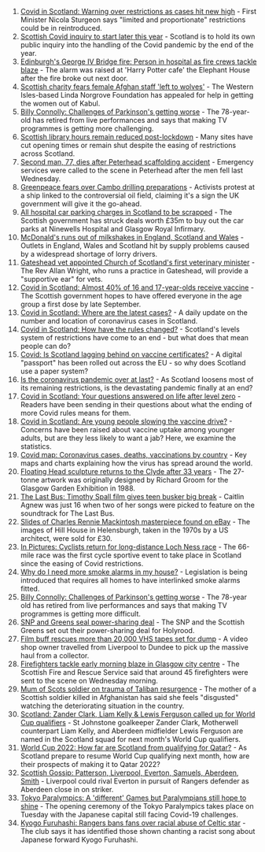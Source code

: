 1. [Covid in Scotland: Warning over restrictions as cases hit new high](https://www.bbc.co.uk/news/uk-scotland-58315956?at_medium=RSS&at_campaign=KARANGA) - First Minister Nicola Sturgeon says "limited and proportionate" restrictions could be in reintroduced.
2. [Scottish Covid inquiry to start later this year](https://www.bbc.co.uk/news/uk-scotland-scotland-politics-58318778?at_medium=RSS&at_campaign=KARANGA) - Scotland is to hold its own public inquiry into the handling of the Covid pandemic by the end of the year.
3. [Edinburgh's George IV Bridge fire: Person in hospital as fire crews tackle blaze](https://www.bbc.co.uk/news/uk-scotland-edinburgh-east-fife-58314260?at_medium=RSS&at_campaign=KARANGA) - The alarm was raised at 'Harry Potter cafe' the Elephant House after the fire broke out next door.
4. [Scottish charity fears female Afghan staff 'left to wolves'](https://www.bbc.co.uk/news/uk-scotland-highlands-islands-58318192?at_medium=RSS&at_campaign=KARANGA) - The Western Isles-based Linda Norgrove Foundation has appealed for help in getting the women out of Kabul.
5. [Billy Connolly: Challenges of Parkinson's getting worse](https://www.bbc.co.uk/news/uk-scotland-58315311?at_medium=RSS&at_campaign=KARANGA) - The 78-year-old has retired from live performances and says that making TV programmes is getting more challenging.
6. [Scottish library hours remain reduced post-lockdown](https://www.bbc.co.uk/news/uk-scotland-south-scotland-58316933?at_medium=RSS&at_campaign=KARANGA) - Many sites have cut opening times or remain shut despite the easing of restrictions across Scotland.
7. [Second man, 77, dies after Peterhead scaffolding accident](https://www.bbc.co.uk/news/uk-scotland-north-east-orkney-shetland-58308826?at_medium=RSS&at_campaign=KARANGA) - Emergency services were called to the scene in Peterhead after the men fell last Wednesday.
8. [Greenpeace fears over Cambo drilling preparations](https://www.bbc.co.uk/news/uk-scotland-scotland-business-58311149?at_medium=RSS&at_campaign=KARANGA) - Activists protest at a ship linked to the controversial oil field, claiming it's a sign the UK government will give it the go-ahead.
9. [All hospital car parking charges in Scotland to be scrapped](https://www.bbc.co.uk/news/uk-scotland-58306354?at_medium=RSS&at_campaign=KARANGA) - The Scottish government has struck deals worth £35m to buy out the car parks at Ninewells Hospital and Glasgow Royal Infirmary.
10. [McDonald's runs out of milkshakes in England, Scotland and Wales](https://www.bbc.co.uk/news/business-58315152?at_medium=RSS&at_campaign=KARANGA) - Outlets in England, Wales and Scotland hit by supply problems caused by a widespread shortage of lorry drivers.
11. [Gateshead vet appointed Church of Scotland's first veterinary minister](https://www.bbc.co.uk/news/uk-england-tyne-58314704?at_medium=RSS&at_campaign=KARANGA) - The Rev Allan Wright, who runs a practice in Gateshead, will provide a "supportive ear" for vets.
12. [Covid in Scotland: Almost 40% of 16 and 17-year-olds receive vaccine](https://www.bbc.co.uk/news/uk-scotland-58309730?at_medium=RSS&at_campaign=KARANGA) - The Scottish government hopes to have offered everyone in the age group a first dose by late September.
13. [Covid in Scotland: Where are the latest cases?](https://www.bbc.co.uk/news/uk-scotland-53511877?at_medium=RSS&at_campaign=KARANGA) - A daily update on the number and location of coronavirus cases in Scotland.
14. [Covid in Scotland: How have the rules changed?](https://www.bbc.co.uk/news/uk-scotland-53166816?at_medium=RSS&at_campaign=KARANGA) - Scotland's levels system of restrictions have come to an end - but what does that mean people can do?
15. [Covid: Is Scotland lagging behind on vaccine certificates?](https://www.bbc.co.uk/news/uk-scotland-57519070?at_medium=RSS&at_campaign=KARANGA) - A digital "passport" has been rolled out across the EU - so why does Scotland use a paper system?
16. [Is the coronavirus pandemic over at last?](https://www.bbc.co.uk/news/uk-scotland-58112939?at_medium=RSS&at_campaign=KARANGA) - As Scotland loosens most of its remaining restrictions, is the devastating pandemic finally at an end?
17. [Covid in Scotland: Your questions answered on life after level zero](https://www.bbc.co.uk/news/uk-scotland-58071989?at_medium=RSS&at_campaign=KARANGA) - Readers have been sending in their questions about what the ending of more Covid rules means for them.
18. [Covid in Scotland: Are young people slowing the vaccine drive?](https://www.bbc.co.uk/news/uk-scotland-57915106?at_medium=RSS&at_campaign=KARANGA) - Concerns have been raised about vaccine uptake among younger adults, but are they less likely to want a jab? Here, we examine the statistics.
19. [Covid map: Coronavirus cases, deaths, vaccinations by country](https://www.bbc.co.uk/news/world-51235105?at_medium=RSS&at_campaign=KARANGA) - Key maps and charts explaining how the virus has spread around the world.
20. [Floating Head sculpture returns to the Clyde after 33 years](https://www.bbc.co.uk/news/uk-scotland-glasgow-west-58306353?at_medium=RSS&at_campaign=KARANGA) - The 27-tonne artwork was originally designed by Richard Groom for the Glasgow Garden Exhibition in 1988.
21. [The Last Bus: Timothy Spall film gives teen busker big break](https://www.bbc.co.uk/news/uk-scotland-58297986?at_medium=RSS&at_campaign=KARANGA) - Caitlin Agnew was just 16 when two of her songs were picked to feature on the soundtrack for The Last Bus.
22. [Slides of Charles Rennie Mackintosh masterpiece found on eBay](https://www.bbc.co.uk/news/uk-scotland-glasgow-west-58297073?at_medium=RSS&at_campaign=KARANGA) - The images of Hill House in Helensburgh, taken in the 1970s by a US architect, were sold for £30.
23. [In Pictures: Cyclists return for long-distance Loch Ness race](https://www.bbc.co.uk/news/uk-scotland-highlands-islands-58299528?at_medium=RSS&at_campaign=KARANGA) - The 66-mile race was the first cycle sportive event to take place in Scotland since the easing of Covid restrictions.
24. [Why do I need more smoke alarms in my house?](https://www.bbc.co.uk/news/uk-scotland-58268855?at_medium=RSS&at_campaign=KARANGA) - Legislation is being introduced that requires all homes to have interlinked smoke alarms fitted.
25. [Billy Connolly: Challenges of Parkinson's getting worse](https://www.bbc.co.uk/news/uk-scotland-58319635?at_medium=RSS&at_campaign=KARANGA) - The 78-year old has retired from live performances and says that making TV programmes is getting more difficult.
26. [SNP and Greens seal power-sharing deal](https://www.bbc.co.uk/news/uk-scotland-58281867?at_medium=RSS&at_campaign=KARANGA) - The SNP and the Scottish Greens set out their power-sharing deal for Holyrood.
27. [Film buff rescues more than 20,000 VHS tapes set for dump](https://www.bbc.co.uk/news/uk-scotland-tayside-central-58273051?at_medium=RSS&at_campaign=KARANGA) - A video shop owner travelled from Liverpool to Dundee to pick up the massive haul from a collector.
28. [Firefighters tackle early morning blaze in Glasgow city centre](https://www.bbc.co.uk/news/uk-scotland-58255126?at_medium=RSS&at_campaign=KARANGA) - The Scottish Fire and Rescue Service said that around 45 firefighters were sent to the scene on Wednesday morning.
29. [Mum of Scots soldier on trauma of Taliban resurgence](https://www.bbc.co.uk/news/uk-scotland-58247951?at_medium=RSS&at_campaign=KARANGA) - The mother of a Scottish soldier killed in Afghanistan has said she feels "disgusted" watching the deteriorating situation in the country.
30. [Scotland: Zander Clark, Liam Kelly & Lewis Ferguson called up for World Cup qualifiers](https://www.bbc.co.uk/sport/football/58317930?at_medium=RSS&at_campaign=KARANGA) - St Johnstone goalkeeper Zander Clark, Motherwell counterpart Liam Kelly, and Aberdeen midfielder Lewis Ferguson are named in the Scotland squad for next month's World Cup qualifiers.
31. [World Cup 2022: How far are Scotland from qualifying for Qatar?](https://www.bbc.co.uk/sport/football/58215232?at_medium=RSS&at_campaign=KARANGA) - As Scotland prepare to resume World Cup qualifying next month, how are their prospects of making it to Qatar 2022?
32. [Scottish Gossip: Patterson, Liverpool, Everton, Samuels, Aberdeen, Smith](https://www.bbc.co.uk/sport/football/58310424?at_medium=RSS&at_campaign=KARANGA) - Liverpool could rival Everton in pursuit of Rangers defender as Aberdeen close in on striker.
33. [Tokyo Paralympics: A 'different' Games but Paralympians still hope to shine](https://www.bbc.co.uk/sport/disability-sport/58306545?at_medium=RSS&at_campaign=KARANGA) - The opening ceremony of the Tokyo Paralympics takes place on Tuesday with the Japanese capital still facing Covid-19 challenges.
34. [Kyogo Furuhashi: Rangers bans fans over racial abuse of Celtic star](https://www.bbc.co.uk/news/uk-scotland-glasgow-west-58300455?at_medium=RSS&at_campaign=KARANGA) - The club says it has identified those shown chanting a racist song about Japanese forward Kyogo Furuhashi.
